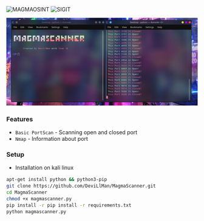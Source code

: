 <img title="MAGMAOSINT" src="https://img.shields.io/badge/CODENAME%20-ZERO-SCANNER?colorA=grey&colorB=green&style=for-the-badge"> <img title="SIGIT" src="https://img.shields.io/badge/VERSION%20-1.0-SCRIPT?colorA=grey&colorB=green&style=for-the-badge"> 

<img src="https://github.com/DeviLlMan/MagmaScanner/blob/main/img/screen.png">

### Features
- ```Basic PortScan```    - Scanning open and closed port
- ```Nmap```   - Information about port


### Setup

- Installation on kali linux
```bash
apt-get install python && python3-pip
git clone https://github.com/DeviLlMan/MagmaScanner.git
cd MagmaScanner
chmod +x magmascanner.py
pip install -r pip install -r requirements.txt
python magmascanner.py
```
